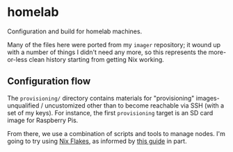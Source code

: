 # homelab
Configuration and build for homelab machines.

Many of the files here were ported from my `imager` repository; it wound up with
a number of things I didn't need any more, so this represents the more-or-less
clean history starting from getting Nix working.

## Configuration flow

The `provisioning/` directory contains materials for "provisioning" images-
unqualified / uncustomized other than to become reachable via SSH (with a set of
my keys). For instance,
the first `provisioning` target is an SD card image for Raspberry Pis.

From there, we use a combination of scripts and tools to manage nodes.
I'm going to try using [Nix Flakes], as informed by [this guide][tweag] in part.

[Nix Flakes]: https://nixos.wiki/wiki/Flakes
[tweag]: https://www.tweag.io/blog/2020-05-25-flakes/

